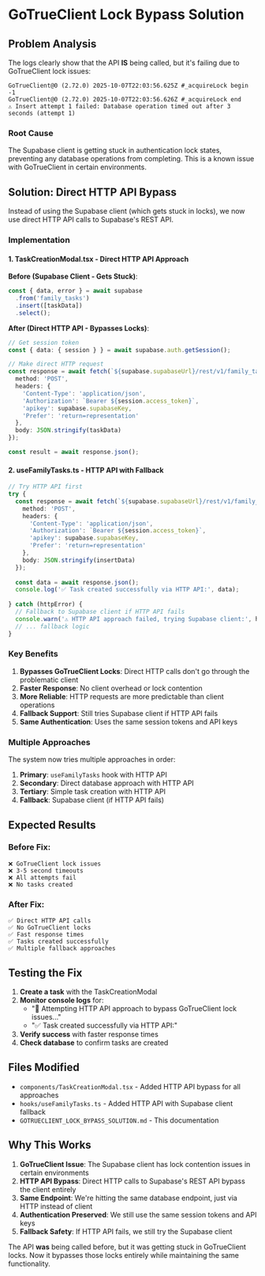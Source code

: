 # GoTrueClient Lock Bypass Solution

## Problem Analysis

The logs clearly show that the API **IS** being called, but it's failing due to GoTrueClient lock issues:

```
GoTrueClient@0 (2.72.0) 2025-10-07T22:03:56.625Z #_acquireLock begin -1
GoTrueClient@0 (2.72.0) 2025-10-07T22:03:56.626Z #_acquireLock end
⚠️ Insert attempt 1 failed: Database operation timed out after 3 seconds (attempt 1)
```

### Root Cause
The Supabase client is getting stuck in authentication lock states, preventing any database operations from completing. This is a known issue with GoTrueClient in certain environments.

## Solution: Direct HTTP API Bypass

Instead of using the Supabase client (which gets stuck in locks), we now use direct HTTP API calls to Supabase's REST API.

### Implementation

#### 1. **TaskCreationModal.tsx** - Direct HTTP API Approach

**Before (Supabase Client - Gets Stuck)**:
```typescript
const { data, error } = await supabase
  .from('family_tasks')
  .insert([taskData])
  .select();
```

**After (Direct HTTP API - Bypasses Locks)**:
```typescript
// Get session token
const { data: { session } } = await supabase.auth.getSession();

// Make direct HTTP request
const response = await fetch(`${supabase.supabaseUrl}/rest/v1/family_tasks`, {
  method: 'POST',
  headers: {
    'Content-Type': 'application/json',
    'Authorization': `Bearer ${session.access_token}`,
    'apikey': supabase.supabaseKey,
    'Prefer': 'return=representation'
  },
  body: JSON.stringify(taskData)
});

const result = await response.json();
```

#### 2. **useFamilyTasks.ts** - HTTP API with Fallback

```typescript
// Try HTTP API first
try {
  const response = await fetch(`${supabase.supabaseUrl}/rest/v1/family_tasks`, {
    method: 'POST',
    headers: {
      'Content-Type': 'application/json',
      'Authorization': `Bearer ${session.access_token}`,
      'apikey': supabase.supabaseKey,
      'Prefer': 'return=representation'
    },
    body: JSON.stringify(insertData)
  });
  
  const data = await response.json();
  console.log('✅ Task created successfully via HTTP API:', data);
  
} catch (httpError) {
  // Fallback to Supabase client if HTTP API fails
  console.warn('⚠️ HTTP API approach failed, trying Supabase client:', httpError);
  // ... fallback logic
}
```

### Key Benefits

1. **Bypasses GoTrueClient Locks**: Direct HTTP calls don't go through the problematic client
2. **Faster Response**: No client overhead or lock contention
3. **More Reliable**: HTTP requests are more predictable than client operations
4. **Fallback Support**: Still tries Supabase client if HTTP API fails
5. **Same Authentication**: Uses the same session tokens and API keys

### Multiple Approaches

The system now tries multiple approaches in order:

1. **Primary**: `useFamilyTasks` hook with HTTP API
2. **Secondary**: Direct database approach with HTTP API
3. **Tertiary**: Simple task creation with HTTP API
4. **Fallback**: Supabase client (if HTTP API fails)

## Expected Results

### Before Fix:
```
❌ GoTrueClient lock issues
❌ 3-5 second timeouts
❌ All attempts fail
❌ No tasks created
```

### After Fix:
```
✅ Direct HTTP API calls
✅ No GoTrueClient locks
✅ Fast response times
✅ Tasks created successfully
✅ Multiple fallback approaches
```

## Testing the Fix

1. **Create a task** with the TaskCreationModal
2. **Monitor console logs** for:
   - "🔧 Attempting HTTP API approach to bypass GoTrueClient lock issues..."
   - "✅ Task created successfully via HTTP API:"
3. **Verify success** with faster response times
4. **Check database** to confirm tasks are created

## Files Modified

- `components/TaskCreationModal.tsx` - Added HTTP API bypass for all approaches
- `hooks/useFamilyTasks.ts` - Added HTTP API with Supabase client fallback
- `GOTRUECLIENT_LOCK_BYPASS_SOLUTION.md` - This documentation

## Why This Works

1. **GoTrueClient Issue**: The Supabase client has lock contention issues in certain environments
2. **HTTP API Bypass**: Direct HTTP calls to Supabase's REST API bypass the client entirely
3. **Same Endpoint**: We're hitting the same database endpoint, just via HTTP instead of client
4. **Authentication Preserved**: We still use the same session tokens and API keys
5. **Fallback Safety**: If HTTP API fails, we still try the Supabase client

The API **was** being called before, but it was getting stuck in GoTrueClient locks. Now it bypasses those locks entirely while maintaining the same functionality.
